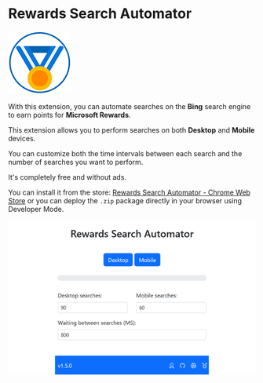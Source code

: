 # Rewards Search Automator
![](https://github.com/AsoStrife/Rewards-Search-Automator/blob/47d130ff07c6fe779984987cdcdbe747fd244ac9/img/icon128.png)

With this extension, you can automate searches on the **Bing** search engine to earn points for **Microsoft Rewards**.

This extension allows you to perform searches on both **Desktop** and **Mobile** devices.

You can customize both the time intervals between each search and the number of searches you want to perform.

It's completely free and without ads.

You can install it from the store: [Rewards Search Automator - Chrome Web Store](https://chromewebstore.google.com/u/3/detail/paohfpjfibchbhbkdnlhjpfblafifehg/preview?hl=it) or you can deploy the `.zip` package directly in your browser using Developer Mode. 

![](https://raw.githubusercontent.com/AsoStrife/Rewards-Search-Automator/47d130ff07c6fe779984987cdcdbe747fd244ac9/img/preview-big.png)
